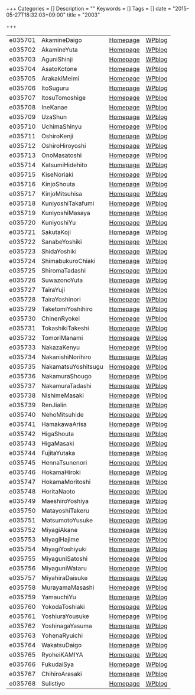 +++
Categories = []
Description = ""
Keywords = []
Tags = []
date = "2015-05-27T18:32:03+09:00"
title = "2003"

+++

|||||
|:---|:---|:---|:---|
|e035701| AkamineDaigo       |[Homepage](http://ie.u-ryukyu.ac.jp/~e035701)|[WPblog](https://ie.u-ryukyu.ac.jp/e035701)|      
|e035702| AkamineYuta        |[Homepage](http://ie.u-ryukyu.ac.jp/~e035702)|[WPblog](https://ie.u-ryukyu.ac.jp/e035702)|    
|e035703| AguniShinji        |[Homepage](http://ie.u-ryukyu.ac.jp/~e035703)|[WPblog](https://ie.u-ryukyu.ac.jp/e035703)|    
|e035704| AsatoKotone        |[Homepage](http://ie.u-ryukyu.ac.jp/~e035704)|[WPblog](https://ie.u-ryukyu.ac.jp/e035704)|    
|e035705| ArakakiMeimi       |[Homepage](http://ie.u-ryukyu.ac.jp/~e035705)|[WPblog](https://ie.u-ryukyu.ac.jp/e035705)|      
|e035706| ItoSuguru          |[Homepage](http://ie.u-ryukyu.ac.jp/~e035706)|[WPblog](https://ie.u-ryukyu.ac.jp/e035706)|
|e035707| ItosuTomoshige     |[Homepage](http://ie.u-ryukyu.ac.jp/~e035707)|[WPblog](https://ie.u-ryukyu.ac.jp/e035707)|        
|e035708| IneKanae           |[Homepage](http://ie.u-ryukyu.ac.jp/~e035708)|[WPblog](https://ie.u-ryukyu.ac.jp/e035708)|
|e035709| UzaShun            |[Homepage](http://ie.u-ryukyu.ac.jp/~e035709)|[WPblog](https://ie.u-ryukyu.ac.jp/e035709)|
|e035710| UchimaShinyu       |[Homepage](http://ie.u-ryukyu.ac.jp/~e035710)|[WPblog](https://ie.u-ryukyu.ac.jp/e035710)|      
|e035711| OshiroKenji        |[Homepage](http://ie.u-ryukyu.ac.jp/~e035711)|[WPblog](https://ie.u-ryukyu.ac.jp/e035711)|    
|e035712| OshiroHiroyoshi    |[Homepage](http://ie.u-ryukyu.ac.jp/~e035712)|[WPblog](https://ie.u-ryukyu.ac.jp/e035712)|        
|e035713| OnoMasatoshi       |[Homepage](http://ie.u-ryukyu.ac.jp/~e035713)|[WPblog](https://ie.u-ryukyu.ac.jp/e035713)|      
|e035714| KatsumiHidehito    |[Homepage](http://ie.u-ryukyu.ac.jp/~e035714)|[WPblog](https://ie.u-ryukyu.ac.jp/e035714)|        
|e035715| KiseNoriaki        |[Homepage](http://ie.u-ryukyu.ac.jp/~e035715)|[WPblog](https://ie.u-ryukyu.ac.jp/e035715)|    
|e035716| KinjoShouta        |[Homepage](http://ie.u-ryukyu.ac.jp/~e035716)|[WPblog](https://ie.u-ryukyu.ac.jp/e035716)|    
|e035717| KinjoMitsuhisa     |[Homepage](http://ie.u-ryukyu.ac.jp/~e035717)|[WPblog](https://ie.u-ryukyu.ac.jp/e035717)|        
|e035718| KuniyoshiTakafumi  |[Homepage](http://ie.u-ryukyu.ac.jp/~e035718)|[WPblog](https://ie.u-ryukyu.ac.jp/e035718)|          
|e035719| KuniyoshiMasaya    |[Homepage](http://ie.u-ryukyu.ac.jp/~e035719)|[WPblog](https://ie.u-ryukyu.ac.jp/e035719)|        
|e035720| KuniyoshiYu        |[Homepage](http://ie.u-ryukyu.ac.jp/~e035720)|[WPblog](https://ie.u-ryukyu.ac.jp/e035720)|    
|e035721| SakutaKoji         |[Homepage](http://ie.u-ryukyu.ac.jp/~e035721)|[WPblog](https://ie.u-ryukyu.ac.jp/e035721)|    
|e035722| SanabeYoshiki      |[Homepage](http://ie.u-ryukyu.ac.jp/~e035722)|[WPblog](https://ie.u-ryukyu.ac.jp/e035722)|      
|e035723| ShidaYoshiki       |[Homepage](http://ie.u-ryukyu.ac.jp/~e035723)|[WPblog](https://ie.u-ryukyu.ac.jp/e035723)|      
|e035724| ShimabukuroChiaki  |[Homepage](http://ie.u-ryukyu.ac.jp/~e035724)|[WPblog](https://ie.u-ryukyu.ac.jp/e035724)|          
|e035725| ShiromaTadashi     |[Homepage](http://ie.u-ryukyu.ac.jp/~e035725)|[WPblog](https://ie.u-ryukyu.ac.jp/e035725)|        
|e035726| SuwazonoYuta       |[Homepage](http://ie.u-ryukyu.ac.jp/~e035726)|[WPblog](https://ie.u-ryukyu.ac.jp/e035726)|      
|e035727| TairaYuji          |[Homepage](http://ie.u-ryukyu.ac.jp/~e035727)|[WPblog](https://ie.u-ryukyu.ac.jp/e035727)|
|e035728| TairaYoshinori     |[Homepage](http://ie.u-ryukyu.ac.jp/~e035728)|[WPblog](https://ie.u-ryukyu.ac.jp/e035728)|        
|e035729| TaketomiYoshihiro  |[Homepage](http://ie.u-ryukyu.ac.jp/~e035729)|[WPblog](https://ie.u-ryukyu.ac.jp/e035729)|          
|e035730| ChinenRyokei       |[Homepage](http://ie.u-ryukyu.ac.jp/~e035730)|[WPblog](https://ie.u-ryukyu.ac.jp/e035730)|      
|e035731| TokashikiTakeshi   |[Homepage](http://ie.u-ryukyu.ac.jp/~e035731)|[WPblog](https://ie.u-ryukyu.ac.jp/e035731)|          
|e035732| TomoriManami       |[Homepage](http://ie.u-ryukyu.ac.jp/~e035732)|[WPblog](https://ie.u-ryukyu.ac.jp/e035732)|      
|e035733| NakazaKenyu        |[Homepage](http://ie.u-ryukyu.ac.jp/~e035733)|[WPblog](https://ie.u-ryukyu.ac.jp/e035733)|    
|e035734| NakanishiNorihiro  |[Homepage](http://ie.u-ryukyu.ac.jp/~e035734)|[WPblog](https://ie.u-ryukyu.ac.jp/e035734)|          
|e035735| NakamatsuYoshitsugu|[Homepage](http://ie.u-ryukyu.ac.jp/~e035735)|[WPblog](https://ie.u-ryukyu.ac.jp/e035735)|            
|e035736| NakamuraShougo     |[Homepage](http://ie.u-ryukyu.ac.jp/~e035736)|[WPblog](https://ie.u-ryukyu.ac.jp/e035736)|        
|e035737| NakamuraTadashi    |[Homepage](http://ie.u-ryukyu.ac.jp/~e035737)|[WPblog](https://ie.u-ryukyu.ac.jp/e035737)|        
|e035738| NishimeMasaki      |[Homepage](http://ie.u-ryukyu.ac.jp/~e035738)|[WPblog](https://ie.u-ryukyu.ac.jp/e035738)|      
|e035739| RenJialin          |[Homepage](http://ie.u-ryukyu.ac.jp/~e035739)|[WPblog](https://ie.u-ryukyu.ac.jp/e035739)|
|e035740| NehoMitsuhide      |[Homepage](http://ie.u-ryukyu.ac.jp/~e035740)|[WPblog](https://ie.u-ryukyu.ac.jp/e035740)|      
|e035741| HamakawaArisa      |[Homepage](http://ie.u-ryukyu.ac.jp/~e035741)|[WPblog](https://ie.u-ryukyu.ac.jp/e035741)|      
|e035742| HigaShouta         |[Homepage](http://ie.u-ryukyu.ac.jp/~e035742)|[WPblog](https://ie.u-ryukyu.ac.jp/e035742)|    
|e035743| HigaMasaki         |[Homepage](http://ie.u-ryukyu.ac.jp/~e035743)|[WPblog](https://ie.u-ryukyu.ac.jp/e035743)|    
|e035744| FujitaYutaka       |[Homepage](http://ie.u-ryukyu.ac.jp/~e035744)|[WPblog](https://ie.u-ryukyu.ac.jp/e035744)|      
|e035745| HennaTsunenori     |[Homepage](http://ie.u-ryukyu.ac.jp/~e035745)|[WPblog](https://ie.u-ryukyu.ac.jp/e035745)|        
|e035746| HokamaHiroki       |[Homepage](http://ie.u-ryukyu.ac.jp/~e035746)|[WPblog](https://ie.u-ryukyu.ac.jp/e035746)|      
|e035747| HokamaMoritoshi    |[Homepage](http://ie.u-ryukyu.ac.jp/~e035747)|[WPblog](https://ie.u-ryukyu.ac.jp/e035747)|        
|e035748| HoritaNaoto        |[Homepage](http://ie.u-ryukyu.ac.jp/~e035748)|[WPblog](https://ie.u-ryukyu.ac.jp/e035748)|    
|e035749| MaeshiroYoshiya    |[Homepage](http://ie.u-ryukyu.ac.jp/~e035749)|[WPblog](https://ie.u-ryukyu.ac.jp/e035749)|        
|e035750| MatayoshiTakeru    |[Homepage](http://ie.u-ryukyu.ac.jp/~e035750)|[WPblog](https://ie.u-ryukyu.ac.jp/e035750)|        
|e035751| MatsumotoYusuke    |[Homepage](http://ie.u-ryukyu.ac.jp/~e035751)|[WPblog](https://ie.u-ryukyu.ac.jp/e035751)|        
|e035752| MiyagiAkane        |[Homepage](http://ie.u-ryukyu.ac.jp/~e035752)|[WPblog](https://ie.u-ryukyu.ac.jp/e035752)|    
|e035753| MiyagiHajime       |[Homepage](http://ie.u-ryukyu.ac.jp/~e035753)|[WPblog](https://ie.u-ryukyu.ac.jp/e035753)|      
|e035754| MiyagiYoshiyuki    |[Homepage](http://ie.u-ryukyu.ac.jp/~e035754)|[WPblog](https://ie.u-ryukyu.ac.jp/e035754)|        
|e035755| MiyaguniSatoshi    |[Homepage](http://ie.u-ryukyu.ac.jp/~e035755)|[WPblog](https://ie.u-ryukyu.ac.jp/e035755)|        
|e035756| MiyaguniWataru     |[Homepage](http://ie.u-ryukyu.ac.jp/~e035756)|[WPblog](https://ie.u-ryukyu.ac.jp/e035756)|        
|e035757| MiyahiraDaisuke    |[Homepage](http://ie.u-ryukyu.ac.jp/~e035757)|[WPblog](https://ie.u-ryukyu.ac.jp/e035757)|        
|e035758| MurayamaMasashi    |[Homepage](http://ie.u-ryukyu.ac.jp/~e035758)|[WPblog](https://ie.u-ryukyu.ac.jp/e035758)|        
|e035759| YamauchiYu         |[Homepage](http://ie.u-ryukyu.ac.jp/~e035759)|[WPblog](https://ie.u-ryukyu.ac.jp/e035759)|    
|e035760| YokodaToshiaki     |[Homepage](http://ie.u-ryukyu.ac.jp/~e035760)|[WPblog](https://ie.u-ryukyu.ac.jp/e035760)|        
|e035761| YoshiuraYousuke    |[Homepage](http://ie.u-ryukyu.ac.jp/~e035761)|[WPblog](https://ie.u-ryukyu.ac.jp/e035761)|        
|e035762| YoshinagaYasuma    |[Homepage](http://ie.u-ryukyu.ac.jp/~e035762)|[WPblog](https://ie.u-ryukyu.ac.jp/e035762)|        
|e035763| YohenaRyuichi      |[Homepage](http://ie.u-ryukyu.ac.jp/~e035763)|[WPblog](https://ie.u-ryukyu.ac.jp/e035763)|      
|e035764| WakatsuDaigo       |[Homepage](http://ie.u-ryukyu.ac.jp/~e035764)|[WPblog](https://ie.u-ryukyu.ac.jp/e035764)|      
|e035765| RyoheiKAMIYA       |[Homepage](http://ie.u-ryukyu.ac.jp/~e035765)|[WPblog](https://ie.u-ryukyu.ac.jp/e035765)|      
|e035766| FukudaiSya         |[Homepage](http://ie.u-ryukyu.ac.jp/~e035766)|[WPblog](https://ie.u-ryukyu.ac.jp/e035766)|    
|e035767| ChihiroArasaki     |[Homepage](http://ie.u-ryukyu.ac.jp/~e035767)|[WPblog](https://ie.u-ryukyu.ac.jp/e035767)|        
|e035768| Sulistiyo          |[Homepage](http://ie.u-ryukyu.ac.jp/~e035768)|[WPblog](https://ie.u-ryukyu.ac.jp/e035768)|
